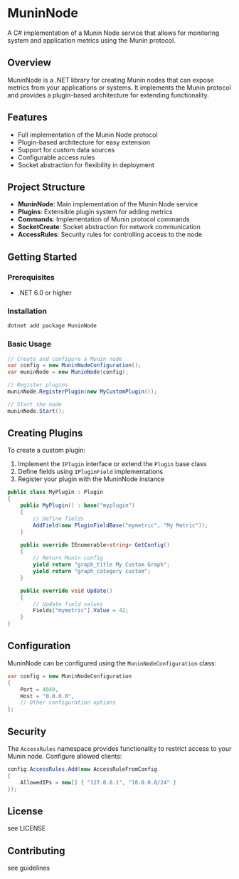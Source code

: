 # MuninNode

A C# implementation of a Munin Node service that allows for monitoring system and application metrics using the Munin protocol.

## Overview

MuninNode is a .NET library for creating Munin nodes that can expose metrics from your applications or systems. It implements the Munin protocol and provides a plugin-based architecture for extending functionality.

## Features

- Full implementation of the Munin Node protocol
- Plugin-based architecture for easy extension
- Support for custom data sources
- Configurable access rules
- Socket abstraction for flexibility in deployment

## Project Structure

- **MuninNode**: Main implementation of the Munin Node service
- **Plugins**: Extensible plugin system for adding metrics
- **Commands**: Implementation of Munin protocol commands
- **SocketCreate**: Socket abstraction for network communication
- **AccessRules**: Security rules for controlling access to the node

## Getting Started

### Prerequisites

- .NET 6.0 or higher

### Installation

```bash
dotnet add package MuninNode
```

### Basic Usage

```csharp
// Create and configure a Munin node
var config = new MuninNodeConfiguration();
var muninNode = new MuninNode(config);

// Register plugins
muninNode.RegisterPlugin(new MyCustomPlugin());

// Start the node
muninNode.Start();
```

## Creating Plugins

To create a custom plugin:

1. Implement the `IPlugin` interface or extend the `Plugin` base class
2. Define fields using `IPluginField` implementations
3. Register your plugin with the MuninNode instance

```csharp
public class MyPlugin : Plugin
{
    public MyPlugin() : base("myplugin")
    {
        // Define fields
        AddField(new PluginFieldBase("mymetric", "My Metric"));
    }

    public override IEnumerable<string> GetConfig()
    {
        // Return Munin config
        yield return "graph_title My Custom Graph";
        yield return "graph_category custom";
    }

    public override void Update()
    {
        // Update field values
        Fields["mymetric"].Value = 42;
    }
}
```

## Configuration

MuninNode can be configured using the `MuninNodeConfiguration` class:

```csharp
var config = new MuninNodeConfiguration
{
    Port = 4949,
    Host = "0.0.0.0",
    // Other configuration options
};
```

## Security

The `AccessRules` namespace provides functionality to restrict access to your Munin node. Configure allowed clients:

```csharp
config.AccessRules.Add(new AccessRuleFromConfig
{
    AllowedIPs = new[] { "127.0.0.1", "10.0.0.0/24" }
});
```

## License

see LICENSE

## Contributing

see guidelines